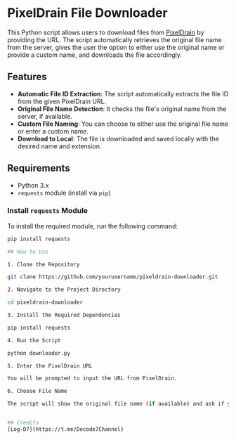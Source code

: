 
# PixelDrain File Downloader

This Python script allows users to download files from [PixelDrain](https://pixeldrain.com) by providing the URL. The script automatically retrieves the original file name from the server, gives the user the option to either use the original name or provide a custom name, and downloads the file accordingly.

## Features

- **Automatic File ID Extraction**: The script automatically extracts the file ID from the given PixelDrain URL.
- **Original File Name Detection**: It checks the file's original name from the server, if available.
- **Custom File Naming**: You can choose to either use the original file name or enter a custom name.
- **Download to Local**: The file is downloaded and saved locally with the desired name and extension.

## Requirements

- Python 3.x
- `requests` module (install via `pip`)

### Install `requests` Module
To install the required module, run the following command:

```bash
pip install requests

## How to Use

1. Clone the Repository

git clone https://github.com/yourusername/pixeldrain-downloader.git

2. Navigate to the Project Directory

cd pixeldrain-downloader

3. Install the Required Dependencies

pip install requests

4. Run the Script

python downloader.py

5. Enter the PixelDrain URL

You will be prompted to input the URL from PixelDrain.

6. Choose File Name

The script will show the original file name (if available) and ask if you want to use that name. You can confirm or provide a custom file name.


## Credits
[Log-D7](https://t.me/Decode7Channel)

